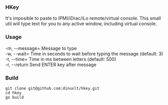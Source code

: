 ### HKey

It's imposible to paste to IPMI/iDrac/iLo remote/virtual console. This small util will type text for you to any active window, including virtual console.

### Usage

  -m, --message= Message to type  
  -w, --wait=    Time in seconds to wait before typing the message (default: 3)  
  -t, --time=    Time in ms between letters (default: 500)  
  -r, --return   Send ENTER key after message  

### Build
```
git clone git@github.com:dinuxlt/hkey.git
cd hkey
go build
```
